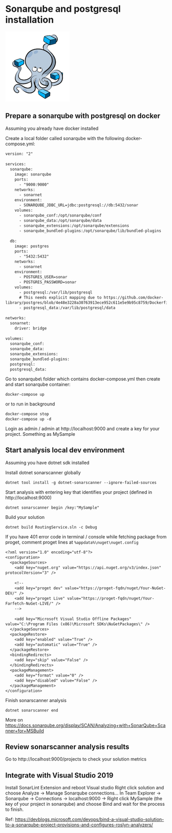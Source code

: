 # Sonarqube and postgresql installation

![Docker Compose](logo.png?raw=true "")

## Prepare a sonarqube with postgresql on docker
Assuming you already have docker installed

Create a local folder called sonarqube with the following docker-compose.yml:
```
version: "2"

services:
  sonarqube:
    image: sonarqube
    ports:
      - "9000:9000"
    networks:
      - sonarnet
    environment:
      - SONARQUBE_JDBC_URL=jdbc:postgresql://db:5432/sonar
    volumes:
      - sonarqube_conf:/opt/sonarqube/conf
      - sonarqube_data:/opt/sonarqube/data
      - sonarqube_extensions:/opt/sonarqube/extensions
      - sonarqube_bundled-plugins:/opt/sonarqube/lib/bundled-plugins

  db:
    image: postgres
    ports:
      - "5432:5432"
    networks:
      - sonarnet
    environment:
      - POSTGRES_USER=sonar
      - POSTGRES_PASSWORD=sonar
    volumes:
      - postgresql:/var/lib/postgresql
      # This needs explicit mapping due to https://github.com/docker-library/postgres/blob/4e48e3228a30763913ece952c611e5e9b95c8759/Dockerfile.template#L52
      - postgresql_data:/var/lib/postgresql/data

networks:
  sonarnet:
    driver: bridge

volumes:
  sonarqube_conf:
  sonarqube_data:
  sonarqube_extensions:
  sonarqube_bundled-plugins:
  postgresql:
  postgresql_data:
```

Go to sonarqube\ folder which contains docker-compose.yml then create and start sonarqube container:

```
docker-compose up 
```

or to run in background
```
docker-compose stop
docker-compose up -d
```

Login as admin / admin at http://localhost:9000 and create a key for your project. Something as MySample

## Start analysis local dev environment
Assuming you have dotnet sdk installed

Install dotnet sonarscanner globally
```
dotnet tool install -g dotnet-sonarscanner --ignore-failed-sources
```

Start analysis with entering key that identifies your project (defined in http://localhost:9000)
```
dotnet sonarscanner begin /key:"MySample"
```

Build your solution
```
dotnet build RoutingService.sln -c Debug
```
If you have 401 error code in terminal / console while fetching package from proget, comment proget lines at `%appdata%\nuget\nuget.config`

```
<?xml version="1.0" encoding="utf-8"?>
<configuration>
  <packageSources>
    <add key="nuget.org" value="https://api.nuget.org/v3/index.json" protocolVersion="3" />
    
    <!--
    <add key="proget dev" value="https://proget-fqdn/nuget/Your-NuGet-DEV/" />
    <add key="proget Live" value="https://proget-fqdn/nuget/Your-Farfetch-NuGet-LIVE/" />
    -->

    <add key="Microsoft Visual Studio Offline Packages" value="C:\Program Files (x86)\Microsoft SDKs\NuGetPackages\" />
  </packageSources>
  <packageRestore>
    <add key="enabled" value="True" />
    <add key="automatic" value="True" />
  </packageRestore>
  <bindingRedirects>
    <add key="skip" value="False" />
  </bindingRedirects>
  <packageManagement>
    <add key="format" value="0" />
    <add key="disabled" value="False" />
  </packageManagement>
</configuration>
```

Finish sonarscanner analysis
```
dotnet sonarscanner end
```

More on https://docs.sonarqube.org/display/SCAN/Analyzing+with+SonarQube+Scanner+for+MSBuild

## Review sonarscanner analysis results

Go to http://localhost:9000/projects to check your solution metrics


## Integrate with Visual Studio 2019

Install SonarLint Extension and reboot Visual studio
Right click solution and choose Analyze -> Manage Sonarqube connections...
In Team Explorer -> Sonarqube -> Connections -> localhost:9000 -> Right click MySample (the key of your project in sonarqube) and choose Bind and wait for the process to finish.

Ref: https://devblogs.microsoft.com/devops/bind-a-visual-studio-solution-to-a-sonarqube-project-provisions-and-configures-roslyn-analyzers/
